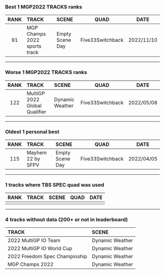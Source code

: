 ### Best 1 MGP2022 TRACKS ranks
|RANK|TRACK|SCENE|QUAD|DATE|
|:---:|:---|:---|:---:|:---:|
|91|MGP Champs 2022 sports track|Empty Scene Day|Five33Switchback|2022/11/10|
---
### Worse 1 MGP2022 TRACKS ranks
|RANK|TRACK|SCENE|QUAD|DATE|
|:---:|:---|:---|:---:|:---:|
|122|MultiGP 2022 Global Qualifier|Dynamic Weather|Five33Switchback|2022/05/08|
---
### Oldest 1 personal best
|RANK|TRACK|SCENE|QUAD|DATE|
|:---:|:---|:---|:---:|:---:|
|115|Mayhem 22 by SFPV|Empty Scene Day|Five33Switchback|2022/04/05|
---
### 1 tracks where TBS SPEC quad was used
|RANK|TRACK|SCENE|QUAD|DATE|
|:---:|:---|:---|:---:|:---:|
||||||
---
### 4 tracks without data (200+ or not in leaderboard)
|TRACK|SCENE|
|:---|:---|
|2022 MultiGP IO Team|Dynamic Weather|
|2022 MultiGP IO World Cup|Dynamic Weather|
|2022 Freedom Spec Champioship|Dynamic Weather|
|MGP Champs 2022|Dynamic Weather|
